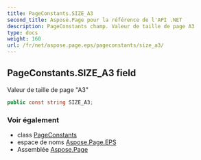 ```yaml
---
title: PageConstants.SIZE_A3
second_title: Aspose.Page pour la référence de l'API .NET
description: PageConstants champ. Valeur de taille de page A3
type: docs
weight: 160
url: /fr/net/aspose.page.eps/pageconstants/size_a3/
---
```

## PageConstants.SIZE_A3 field

Valeur de taille de page "A3"

```csharp
public const string SIZE_A3;
```

### Voir également

* class [PageConstants](../)
* espace de noms [Aspose.Page.EPS](../../pageconstants/)
* Assemblée [Aspose.Page](../../../)


